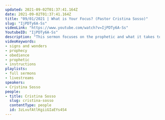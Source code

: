 ```yaml
---
updated: 2021-09-02T01:37:41.164Z
date: 2021-09-02T01:37:41.164Z
title: "09/01/2021 | What is Your Focus? (Pastor Cristina Sosso)"
slug: "IjPDTy6A-Ss"
videoLink: "https://www.youtube.com/watch?v=IjPDTy6A-Ss"
YoutubeID: "IjPDTy6A-Ss"
description: "This sermon focuses on the prophetic and what it takes to be a prophet. Pastor Cris reminds us to know what our focus is on. If it is always on the negative, we have work to do. We have to remember to have Jesus at the front and center of our focus. She also reminds us that time is of the essence to obey the instructions and prophecies. The atmosphere is changing and signs and wonders are coming. "
videoKeywords:
- signs and wonders
- prophecy
- obedience
- prophetic
- instructions
playlists:
- full sermons
- livestreams
speakers:
- Cristina Sosso
people:
- title: Cristina Sosso
  slug: cristina-sosso
  contentType: people
  id: 3zLvufAtlKgiiGIaEYs4S4
---
```


